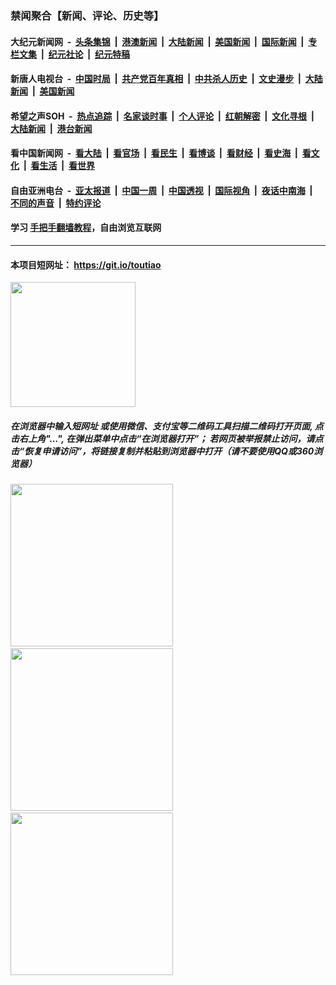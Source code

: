 ### 禁闻聚合【新闻、评论、历史等】

#### 大纪元新闻网 &nbsp;-&nbsp; [头条集锦](indexes/E头条集锦.md?t=02130255) &nbsp;|&nbsp; [港澳新闻](indexes/E港澳新闻.md?t=02130255)  &nbsp;|&nbsp; [大陆新闻](indexes/E大陆新闻.md?t=02130255) &nbsp;|&nbsp; [美国新闻](indexes/E美国新闻.md?t=02130255) &nbsp;|&nbsp; [国际新闻](indexes/E国际新闻.md?t=02130255) &nbsp;|&nbsp; [专栏文集](indexes/E专栏文集.md?t=02130255) &nbsp;|&nbsp; [纪元社论](indexes/E纪元社论.md?t=02130255) &nbsp;|&nbsp; [纪元特稿](indexes/E纪元特稿.md?t=02130255) 

#### 新唐人电视台 &nbsp;-&nbsp; [中国时局](indexes/N中国时局.md?t=02130255) &nbsp;|&nbsp; [共产党百年真相](indexes/N共产党百年真相.md?t=02130255) &nbsp;|&nbsp; [中共杀人历史](indexes/N中共杀人历史.md?t=02130255) &nbsp;|&nbsp; [文史漫步](indexes/N文史漫步.md?t=02130255) &nbsp;|&nbsp; [大陆新闻](indexes/N大陆新闻.md?t=02130255) &nbsp;|&nbsp; [美国新闻](indexes/N美国新闻.md?t=02130255)

#### 希望之声SOH &nbsp;-&nbsp; [热点追踪](indexes/H热点追踪.md?t=02130255) &nbsp;|&nbsp; [名家谈时事](indexes/H名家谈时事.md?t=02130255) &nbsp;|&nbsp; [个人评论](indexes/H个人评论.md?t=02130255)  &nbsp;|&nbsp; [红朝解密](indexes/H红朝解密.md?t=02130255) &nbsp;|&nbsp; [文化寻根](indexes/H文化寻根.md?t=02130255) &nbsp;|&nbsp; [大陆新闻](indexes/H大陆新闻.md?t=02130255) &nbsp;|&nbsp; [港台新闻](indexes/H港台新闻.md?t=02130255)

#### 看中国新闻网 &nbsp;-&nbsp; [看大陆](indexes/S看大陆.md?t=02130255) &nbsp;|&nbsp; [看官场](indexes/S看官场.md?t=02130255) &nbsp;|&nbsp; [看民生](indexes/S看民生.md?t=02130255)  &nbsp;|&nbsp; [看博谈](indexes/S看博谈.md?t=02130255) &nbsp;|&nbsp; [看财经](indexes/S看财经.md?t=02130255) &nbsp;|&nbsp; [看史海](indexes/S看史海.md?t=02130255) &nbsp;|&nbsp; [看文化](indexes/S看文化.md?t=02130255) &nbsp;|&nbsp; [看生活](indexes/S看生活.md?t=02130255) &nbsp;|&nbsp; [看世界](indexes/S看世界.md?t=02130255)

#### 自由亚洲电台 &nbsp;-&nbsp; [亚太报道](indexes/R亚太报道.md?t=02130255) &nbsp;|&nbsp; [中国一周](indexes/R中国一周.md?t=02130255) &nbsp;|&nbsp; [中国透视](indexes/R中国透视.md?t=02130255)  &nbsp;|&nbsp; [国际视角](indexes/R国际视角.md?t=02130255) &nbsp;|&nbsp; [夜话中南海](indexes/R夜话中南海.md?t=02130255) &nbsp;|&nbsp; [不同的声音](indexes/R不同的声音.md?t=02130255) &nbsp;|&nbsp; [特约评论](indexes/R特约评论.md?t=02130255)

#### 学习 [手把手翻墙教程](https://github.com/gfw-breaker/guides/wiki)，自由浏览互联网

----

#### 本项目短网址： https://git.io/toutiao
<img src="https://raw.githubusercontent.com/gfw-breaker/banned-news/master/scripts/img/qr.png" width="200px"/>  

##### 在浏览器中输入短网址 或使用微信、支付宝等二维码工具扫描二维码打开页面, 点击右上角"...", 在弹出菜单中点击“在浏览器打开”； 若网页被举报禁止访问，请点击“恢复申请访问”，将链接复制并粘贴到浏览器中打开（请不要使用QQ或360浏览器）

<img src="https://raw.githubusercontent.com/gfw-breaker/banned-news/master/scripts/img/1.png" width="260px"/> &nbsp; <img src="https://raw.githubusercontent.com/gfw-breaker/banned-news/master/scripts/img/2.png" width="260px"/> &nbsp; <img src="https://raw.githubusercontent.com/gfw-breaker/banned-news/master/scripts/img/3.png" width="260px"/>
